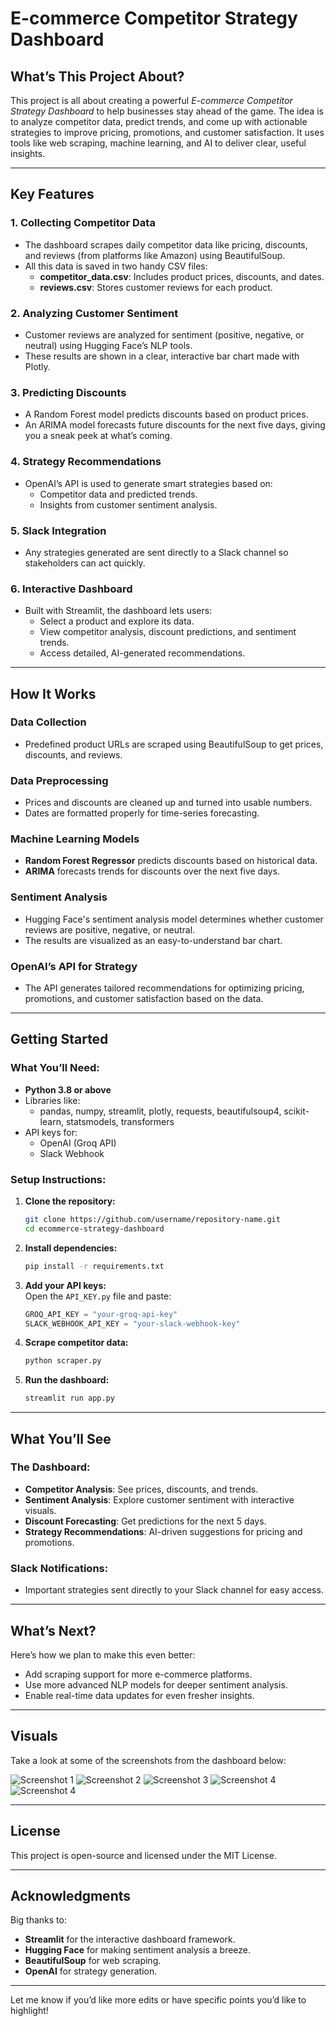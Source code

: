 # E-commerce Competitor Strategy Dashboard

## What’s This Project About?
This project is all about creating a powerful *E-commerce Competitor Strategy Dashboard* to help businesses stay ahead of the game. The idea is to analyze competitor data, predict trends, and come up with actionable strategies to improve pricing, promotions, and customer satisfaction. It uses tools like web scraping, machine learning, and AI to deliver clear, useful insights.

---

## Key Features

### 1. Collecting Competitor Data
- The dashboard scrapes daily competitor data like pricing, discounts, and reviews (from platforms like Amazon) using BeautifulSoup.
- All this data is saved in two handy CSV files:
  - **competitor_data.csv**: Includes product prices, discounts, and dates.
  - **reviews.csv**: Stores customer reviews for each product.

### 2. Analyzing Customer Sentiment
- Customer reviews are analyzed for sentiment (positive, negative, or neutral) using Hugging Face’s NLP tools.
- These results are shown in a clear, interactive bar chart made with Plotly.

### 3. Predicting Discounts
- A Random Forest model predicts discounts based on product prices.
- An ARIMA model forecasts future discounts for the next five days, giving you a sneak peek at what’s coming.

### 4. Strategy Recommendations
- OpenAI’s API is used to generate smart strategies based on:
  - Competitor data and predicted trends.
  - Insights from customer sentiment analysis.

### 5. Slack Integration
- Any strategies generated are sent directly to a Slack channel so stakeholders can act quickly.

### 6. Interactive Dashboard
- Built with Streamlit, the dashboard lets users:
  - Select a product and explore its data.
  - View competitor analysis, discount predictions, and sentiment trends.
  - Access detailed, AI-generated recommendations.

---

## How It Works

### Data Collection
- Predefined product URLs are scraped using BeautifulSoup to get prices, discounts, and reviews.

### Data Preprocessing
- Prices and discounts are cleaned up and turned into usable numbers.
- Dates are formatted properly for time-series forecasting.

### Machine Learning Models
- **Random Forest Regressor** predicts discounts based on historical data.
- **ARIMA** forecasts trends for discounts over the next five days.

### Sentiment Analysis
- Hugging Face's sentiment analysis model determines whether customer reviews are positive, negative, or neutral.
- The results are visualized as an easy-to-understand bar chart.

### OpenAI’s API for Strategy
- The API generates tailored recommendations for optimizing pricing, promotions, and customer satisfaction based on the data.

---

## Getting Started

### What You’ll Need:
- **Python 3.8 or above**
- Libraries like:
  - pandas, numpy, streamlit, plotly, requests, beautifulsoup4, scikit-learn, statsmodels, transformers
- API keys for:
  - OpenAI (Groq API)
  - Slack Webhook

### Setup Instructions:
1. **Clone the repository:**
   ```bash
   git clone https://github.com/username/repository-name.git
   cd ecommerce-strategy-dashboard
   ```

2. **Install dependencies:**
   ```bash
   pip install -r requirements.txt
   ```

3. **Add your API keys:**  
   Open the `API_KEY.py` file and paste:
   ```python
   GROQ_API_KEY = "your-groq-api-key"
   SLACK_WEBHOOK_API_KEY = "your-slack-webhook-key"
   ```

4. **Scrape competitor data:**
   ```bash
   python scraper.py
   ```

5. **Run the dashboard:**
   ```bash
   streamlit run app.py
   ```

---

## What You’ll See

### The Dashboard:
- **Competitor Analysis**: See prices, discounts, and trends.
- **Sentiment Analysis**: Explore customer sentiment with interactive visuals.
- **Discount Forecasting**: Get predictions for the next 5 days.
- **Strategy Recommendations**: AI-driven suggestions for pricing and promotions.

### Slack Notifications:
- Important strategies sent directly to your Slack channel for easy access.

---

## What’s Next?
Here’s how we plan to make this even better:
- Add scraping support for more e-commerce platforms.
- Use more advanced NLP models for deeper sentiment analysis.
- Enable real-time data updates for even fresher insights.

---

## Visuals
Take a look at some of the screenshots from the dashboard below:

![Screenshot 1](https://github.com/SANIA1A1216/E-commerce-competitor-Analysis/blob/main/Screenshot-1.png?raw=true)
![Screenshot 2](https://github.com/SANIA1A1216/E-commerce-competitor-Analysis/blob/main/Screenshot_4.png?raw=true)
![Screenshot 3](https://github.com/SANIA1A1216/E-commerce-competitor-Analysis/blob/main/Screenshot-7.png?raw=true)
![Screenshot 4](https://github.com/SANIA1A1216/E-commerce-competitor-Analysis/blob/main/Screenshot_6.png?raw=true)
![Screenshot 4]()


---

## License
This project is open-source and licensed under the MIT License.

---

## Acknowledgments
Big thanks to:
- **Streamlit** for the interactive dashboard framework.
- **Hugging Face** for making sentiment analysis a breeze.
- **BeautifulSoup** for web scraping.
- **OpenAI** for strategy generation.

---

Let me know if you’d like more edits or have specific points you’d like to highlight!
